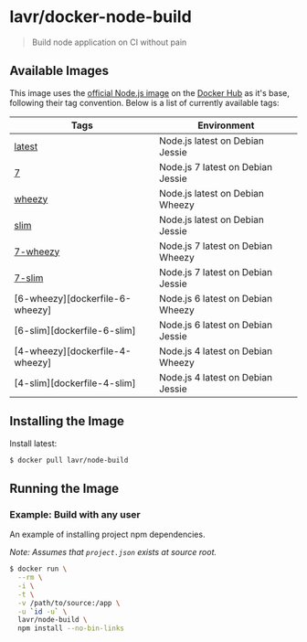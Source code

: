 # lavr/docker-node-build

>  Build node application on CI without pain


## Available Images

This image uses the [official Node.js image][docker_hub_node--url] on the [Docker Hub][docker_hub--url] as it's base, 
following their tag convention.  Below is a list of currently available tags:

| Tags | Environment |
|------|-------------|
| [latest][dockerfile-latest] | Node.js latest on Debian Jessie |
| [7][dockerfile-7] | Node.js 7 latest on Debian Jessie |
| [wheezy][dockerfile-wheezy] | Node.js latest on Debian Wheezy |
| [slim][dockerfile-slim] | Node.js latest on Debian Jessie |
| [7-wheezy][dockerfile-7-wheezy] | Node.js 7 latest on Debian Wheezy |
| [7-slim][dockerfile-7-slim] | Node.js 7 latest on Debian Jessie |
| [6-wheezy][dockerfile-6-wheezy] | Node.js 6 latest on Debian Wheezy |
| [6-slim][dockerfile-6-slim] | Node.js 6 latest on Debian Jessie |
| [4-wheezy][dockerfile-4-wheezy] | Node.js 4 latest on Debian Wheezy |
| [4-slim][dockerfile-4-slim] | Node.js 4 latest on Debian Jessie |


## Installing the Image

Install latest:

```sh
$ docker pull lavr/node-build
```

## Running the Image

### Example: Build with any user 

An example of installing project npm dependencies.

_Note: Assumes that `project.json` exists at source root._

```sh
$ docker run \
  --rm \
  -i \
  -t \
  -v /path/to/source:/app \
  -u `id -u` \
  lavr/node-build \
  npm install --no-bin-links
```

[nodejs--url]: https://github.com/nodejs/node
[docker_hub--url]: hub.docker.com
[docker_hub_node--url]: https://hub.docker.com/_/node/
[dockerfile-latest]: https://github.com/lavr/docker-node-build/blob/master/latest/Dockerfile
[dockerfile-7]: https://github.com/lavr/docker-node-build/blob/master/7/Dockerfile
[dockerfile-wheezy]: https://github.com/lavr/docker-node-build/blob/master/wheezy/Dockerfile
[dockerfile-slim]: https://github.com/lavr/docker-node-build/blob/master/slim/Dockerfile
[dockerfile-7-wheezy]: https://github.com/lavr/docker-node-build/blob/master/7/wheezy/Dockerfile
[dockerfile-7-slim]: https://github.com/lavr/docker-node-build/blob/master/7/slim/Dockerfile
